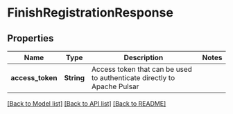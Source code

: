 # FinishRegistrationResponse

## Properties

Name | Type | Description | Notes
------------ | ------------- | ------------- | -------------
**access_token** | **String** | Access token that can be used to authenticate directly to Apache Pulsar | 

[[Back to Model list]](../README.md#documentation-for-models) [[Back to API list]](../README.md#documentation-for-api-endpoints) [[Back to README]](../README.md)


